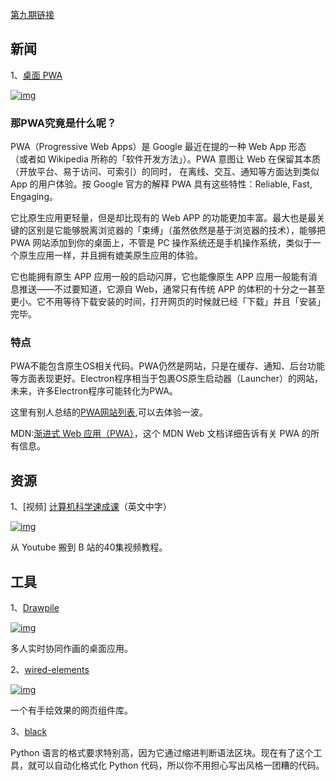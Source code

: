 [第九期链接](https://github.com/ruanyf/weekly/blob/master/docs/issue-9.md)

## 新闻

1、[桌面 PWA](https://developers.google.com/web/updates/2018/05/dpwa)

[![img](https://camo.githubusercontent.com/17bbf9db5f642c8257a4e39c6448c2740cd47c4068f46f752958dcf353867e1f/68747470733a2f2f7777772e77616e67626173652e636f6d2f626c6f67696d672f61737365742f3230313830362f6267323031383036313430342e6a7067)](https://camo.githubusercontent.com/17bbf9db5f642c8257a4e39c6448c2740cd47c4068f46f752958dcf353867e1f/68747470733a2f2f7777772e77616e67626173652e636f6d2f626c6f67696d672f61737365742f3230313830362f6267323031383036313430342e6a7067)

### 那PWA究竟是什么呢？

PWA（Progressive Web Apps）是 Google 最近在提的一种 Web App 形态 （或者如 Wikipedia 所称的「软件开发方法」）。PWA 意图让 Web 在保留其本质（开放平台、易于访问、可索引）的同时， 在离线、交互、通知等方面达到类似 App 的用户体验。按 Google 官方的解释 PWA 具有这些特性：Reliable, Fast, Engaging。

它比原生应用更轻量，但是却比现有的 Web APP 的功能更加丰富。最大也是最关键的区别是它能够脱离浏览器的「束缚」（虽然依然是基于浏览器的技术），能够把 PWA 网站添加到你的桌面上，不管是 PC 操作系统还是手机操作系统，类似于一个原生应用一样，并且拥有媲美原生应用的体验。

它也能拥有原生 APP 应用一般的启动闪屏，它也能像原生 APP 应用一般能有消息推送——不过要知道，它源自 Web，通常只有传统 APP 的体积的十分之一甚至更小。它不用等待下载安装的时间，打开网页的时候就已经「下载」并且「安装」完毕。

### 特点

PWA不能包含原生OS相关代码。PWA仍然是网站，只是在缓存、通知、后台功能等方面表现更好。Electron程序相当于包裹OS原生启动器（Launcher）的网站，未来，许多Electron程序可能转化为PWA。

这里有别人总结的[PWA网站列表](https://github.com/hemanth/awesome-pwa),可以去体验一波。

MDN:[渐进式 Web 应用（PWA）](https://developer.mozilla.org/zh-CN/docs/Web/Progressive_web_apps)，这个 MDN Web 文档详细告诉有关 PWA 的所有信息。

## 资源

1、[视频] [计算机科学速成课](https://github.com/1c7/crash-course-computer-science-chinese)（英文中字）

[![img](https://camo.githubusercontent.com/d7fdee11ed70fc25799629dcff60c292d7f7b8878b9b6c43895733441dd0b893/68747470733a2f2f7777772e77616e67626173652e636f6d2f626c6f67696d672f61737365742f3230313830362f6267323031383036313431342e6a7067)](https://camo.githubusercontent.com/d7fdee11ed70fc25799629dcff60c292d7f7b8878b9b6c43895733441dd0b893/68747470733a2f2f7777772e77616e67626173652e636f6d2f626c6f67696d672f61737365742f3230313830362f6267323031383036313431342e6a7067)

从 Youtube 搬到 B 站的40集视频教程。

## 工具

1、[Drawpile](https://drawpile.net/about/)

[![img](https://camo.githubusercontent.com/ce60150034fe7488b295aed0bd07e42b7cda09b12503e99fd64c82f254dbaac8/68747470733a2f2f7777772e77616e67626173652e636f6d2f626c6f67696d672f61737365742f3230313830362f6267323031383036313431372e6a7067)](https://camo.githubusercontent.com/ce60150034fe7488b295aed0bd07e42b7cda09b12503e99fd64c82f254dbaac8/68747470733a2f2f7777772e77616e67626173652e636f6d2f626c6f67696d672f61737365742f3230313830362f6267323031383036313431372e6a7067)

多人实时协同作画的桌面应用。

2、[wired-elements](https://github.com/wiredjs/wired-elements)

[![img](https://camo.githubusercontent.com/cfd4dcc0480a8046b3f13e34c27d9fde317a4a2bb1373f868b2b0c0095237665/68747470733a2f2f7777772e77616e67626173652e636f6d2f626c6f67696d672f61737365742f3230313830362f6267323031383036313432372e6a7067)](https://camo.githubusercontent.com/cfd4dcc0480a8046b3f13e34c27d9fde317a4a2bb1373f868b2b0c0095237665/68747470733a2f2f7777772e77616e67626173652e636f6d2f626c6f67696d672f61737365742f3230313830362f6267323031383036313432372e6a7067)

一个有手绘效果的网页组件库。

3、[black](https://github.com/ambv/black)

Python 语言的格式要求特别高，因为它通过缩进判断语法区块。现在有了这个工具，就可以自动化格式化 Python 代码，所以你不用担心写出风格一团糟的代码。
